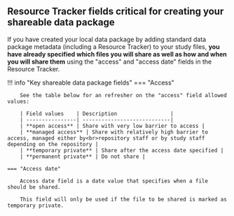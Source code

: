 ## Resource Tracker fields critical for creating your shareable data package

If you have created your local data package by adding standard data package metadata (including a Resource Tracker) to your study files, **you have already specified which files you will share as well as how and when you will share them** using the "access" and "access date" fields in the Resource Tracker.

!!! info "Key shareable data package fields"
    === "Access"

        See the table below for an refresher on the "access" field allowed values:

        | Field values    | Description                 |
        | ----------------| ----------------------------|
        | **open access** | Share with very low barrier to access |
        | **managed access** | Share with relatively high barrier to access, managed either by<br>repository staff or by study staff depending on the repository |
        | **temporary private** | Share after the access date specified |
        | **permanent private** | Do not share |

    === "Access date"

        Access date field is a date value that specifies when a file should be shared.

        This field will only be used if the file to be shared is marked as temporary private.
